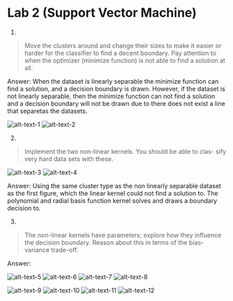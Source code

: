 # Lab 2 (Support Vector Machine)
1.
> Move the clusters around and change their sizes to make it easier or harder for the classifier to find a decent boundary. Pay attention to when the optimizer (minimize function) is not able to find a solution at all.

Answer: When the dataset is linearly separable the minimize function can find a solution, and a decision boundary is drawn. However, if the dataset is not linearly separable, then the minimize function can not find a solution and a decision boundary will not be drawn due to there does not exist a line that separetas the datasets. 

![alt-text-1](linear_lin.png "linear kernel") ![alt-text-2](nonlinear_lin.png "nonlinear kernel")

2.
> Implement the two non-linear kernels. You should be able to clas- sify very hard data sets with these.

![alt-text-3](nonlinear_pol.png "polynomial kernel") ![alt-text-4](nonlinear_RBF.png "RBF kernel")

Answer: Using the same cluster type as the non linearly separable dataset as the first figure, which the linear kernel could not find a solution to. The polynomial and radial basis function kernel solves and draws a boundary decision to.

3. 
> The non-linear kernels have parameters; explore how they influence the decision boundary. Reason about this in terms of the bias-variance trade-off.

Answer: 

![alt-text-5](p=1.png "polynomial kernel") ![alt-text-6](p=3.png "polynomial kernel")
![alt-text-7](p=7.png "polynomial kernel") ![alt-text-8](p=10.png "polynomial kernel")

![alt-text-9](sigma=1.png "RBF kernel") ![alt-text-10](sigma=3.png "RBF kernel")
![alt-text-11](p=7.png "polynomial kernel") ![alt-text-12](p=10.png "polynomial kernel")
